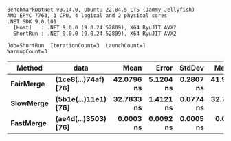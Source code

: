 ```

BenchmarkDotNet v0.14.0, Ubuntu 22.04.5 LTS (Jammy Jellyfish)
AMD EPYC 7763, 1 CPU, 4 logical and 2 physical cores
.NET SDK 9.0.101
  [Host]   : .NET 9.0.0 (9.0.24.52809), X64 RyuJIT AVX2
  ShortRun : .NET 9.0.0 (9.0.24.52809), X64 RyuJIT AVX2

Job=ShortRun  IterationCount=3  LaunchCount=1  
WarmupCount=3  

```
| Method    | data                 | Mean       | Error     | StdDev    | Median     | Min        | Max        | Gen0   | Allocated |
|---------- |--------------------- |-----------:|----------:|----------:|-----------:|-----------:|-----------:|-------:|----------:|
| **FairMerge** | **(1ce8(...)74af) [76]** | **42.0796 ns** | **5.1204 ns** | **0.2807 ns** | **41.9291 ns** | **41.9062 ns** | **42.4034 ns** | **0.0017** |     **144 B** |
| **SlowMerge** | **(5b1e(...)11e1) [76]** | **32.7833 ns** | **1.4121 ns** | **0.0774 ns** | **32.7648 ns** | **32.7168 ns** | **32.8683 ns** | **0.0010** |      **80 B** |
| **FastMerge** | **(ae4d(...)3503) [76]** |  **0.0003 ns** | **0.0092 ns** | **0.0005 ns** |  **0.0000 ns** |  **0.0000 ns** |  **0.0009 ns** |      **-** |         **-** |
